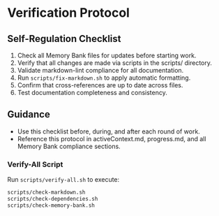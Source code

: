 # Verification Protocol

## Self-Regulation Checklist
1. Check all Memory Bank files for updates before starting work.
2. Verify that all changes are made via scripts in the scripts/ directory.
3. Validate markdown-lint compliance for all documentation.
4. Run `scripts/fix-markdown.sh` to apply automatic formatting.
5. Confirm that cross-references are up to date across files.
6. Test documentation completeness and consistency.

## Guidance
- Use this checklist before, during, and after each round of work.
- Reference this protocol in activeContext.md, progress.md, and all Memory Bank compliance sections.

### Verify-All Script
Run `scripts/verify-all.sh` to execute:

```bash
scripts/check-markdown.sh
scripts/check-dependencies.sh
scripts/check-memory-bank.sh
```
